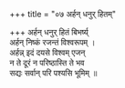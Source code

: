 +++
title = "०७ अर्हन् धनुर् हितम्"

+++
अर्हन् धनुर् हितं बिभर्ष्य्  
अर्हन् निष्कं रजन्तं विश्वरूपम् ।  
अर्हन्न् इदं दयसे विश्वम् एजन्  
न ते दूरं न परिष्ठास्ति ते भव  
सद्यः सर्वान् परि पश्यसि भूमिम् ॥